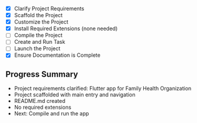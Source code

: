 - [x] Clarify Project Requirements
- [x] Scaffold the Project
- [x] Customize the Project
- [x] Install Required Extensions (none needed)
- [ ] Compile the Project
- [ ] Create and Run Task
- [ ] Launch the Project
- [x] Ensure Documentation is Complete

## Progress Summary
- Project requirements clarified: Flutter app for Family Health Organization
- Project scaffolded with main entry and navigation
- README.md created
- No required extensions
- Next: Compile and run the app
